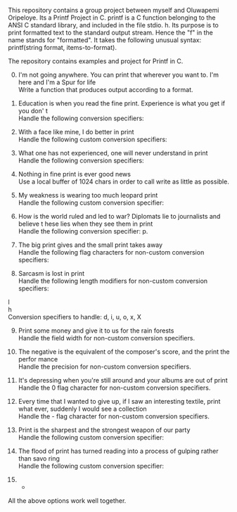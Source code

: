 This repository contains a group project between myself and Oluwapemi Oripeloye.
Its a Printf Project in C. printf is a C function belonging to the ANSI C standard library, and included in the file stdio. h. Its purpose is to print formatted text to the standard output stream. Hence the "f" in the name stands for "formatted". It takes the following unusual syntax: printf(string format, items-to-format).

The repository contains examples and project for Printf in C.

0. I'm not going anywhere. You can print that wherever you want to. I'm here and I'm
 a Spur for life                                                                    
Write a function that produces output according to a format.                        
                                                                                    
                                                                                    
1. Education is when you read the fine print. Experience is what you get if you don'
t                                                                                   
Handle the following conversion specifiers:

2. With a face like mine, I do better in print                                      
Handle the following custom conversion specifiers:                                  
                                                                                    
3. What one has not experienced, one will never understand in print                 
Handle the following conversion specifiers:                                         
                                                                                    
4. Nothing in fine print is ever good news                                          
Use a local buffer of 1024 chars in order to call write as little as possible.      
                                                                                    
5. My weakness is wearing too much leopard print                                    
Handle the following custom conversion specifier:                                   
                                                                                    
6. How is the world ruled and led to war? Diplomats lie to journalists and believe t
hese lies when they see them in print                                               
Handle the following conversion specifier: p.                                       
                                                                                    
7. The big print gives and the small print takes away                               
Handle the following flag characters for non-custom conversion specifiers:          
                                                                                    
8. Sarcasm is lost in print                                                         
Handle the following length modifiers for non-custom conversion specifiers:         
                                                                                    
l                                                                                   
h                                                                                   
Conversion specifiers to handle: d, i, u, o, x, X                                   
                                                                                    
9. Print some money and give it to us for the rain forests                          
Handle the field width for non-custom conversion specifiers.                        
                                                                                    
10. The negative is the equivalent of the composer's score, and the print the perfor
mance                                                                               
Handle the precision for non-custom conversion specifiers.                          
                                                                                    
11. It's depressing when you're still around and your albums are out of print       
Handle the 0 flag character for non-custom conversion specifiers.                   
                                                                                    
12. Every time that I wanted to give up, if I saw an interesting textile, print what
 ever, suddenly I would see a collection                                            
Handle the - flag character for non-custom conversion specifiers.                   
                                                                                    
13. Print is the sharpest and the strongest weapon of our party                     
Handle the following custom conversion specifier:                                   
                                                                                    
14. The flood of print has turned reading into a process of gulping rather than savo
ring                                                                                
Handle the following custom conversion specifier:                                   
                                                                                    
15. *                                                                               
All the above options work well together. 

